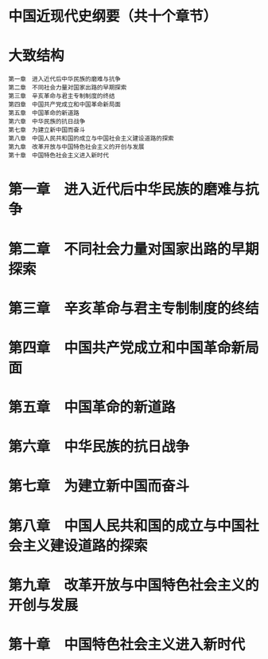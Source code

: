 # 中国近现代史纲要（共十个章节）

# 大致结构

```
第一章　进入近代后中华民族的磨难与抗争
第二章　不同社会力量对国家出路的早期探索
第三章　辛亥革命与君主专制制度的终结
第四章　中国共产党成立和中国革命新局面
第五章　中国革命的新道路
第六章　中华民族的抗日战争
第七章　为建立新中国而奋斗
第八章　中国人民共和国的成立与中国社会主义建设道路的探索
第九章　改革开放与中国特色社会主义的开创与发展
第十章　中国特色社会主义进入新时代
```

# 第一章　进入近代后中华民族的磨难与抗争

# 第二章　不同社会力量对国家出路的早期探索

# 第三章　辛亥革命与君主专制制度的终结

# 第四章　中国共产党成立和中国革命新局面

# 第五章　中国革命的新道路

# 第六章　中华民族的抗日战争

# 第七章　为建立新中国而奋斗

# 第八章　中国人民共和国的成立与中国社会主义建设道路的探索

# 第九章　改革开放与中国特色社会主义的开创与发展

# 第十章　中国特色社会主义进入新时代